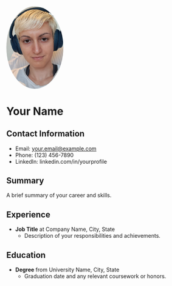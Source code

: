 
<img src="/MGS.png" alt="Profile Photo" style="width: 150px; border-radius: 50%;">

# Your Name
## Contact Information
- Email: your.email@example.com
- Phone: (123) 456-7890
- LinkedIn: linkedin.com/in/yourprofile

## Summary
A brief summary of your career and skills.

## Experience
- **Job Title** at Company Name, City, State
  - Description of your responsibilities and achievements.

## Education
- **Degree** from University Name, City, State
  - Graduation date and any relevant coursework or honors.
